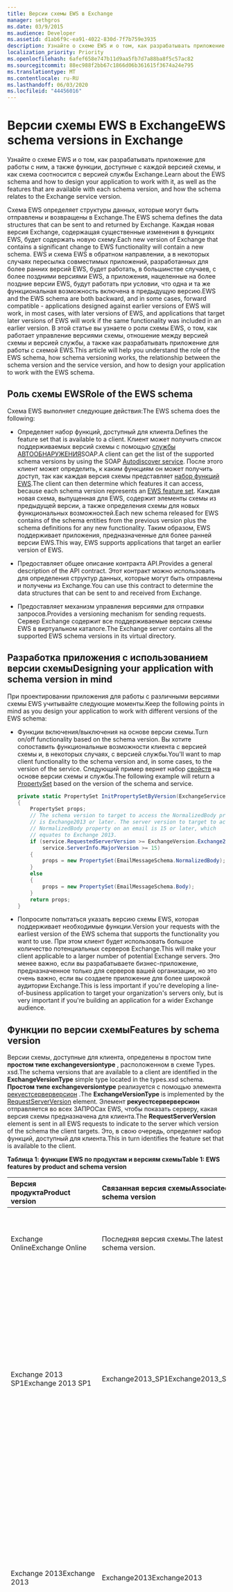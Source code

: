 ```yaml
---
title: Версии схемы EWS в Exchange
manager: sethgros
ms.date: 03/9/2015
ms.audience: Developer
ms.assetid: d1ab6f9c-ea91-4022-830d-7f7b759e3935
description: Узнайте о схеме EWS и о том, как разрабатывать приложение для работы с ним, а также функции, доступные с каждой версией схемы, и как схема соотносится с версией службы Exchange.
localization_priority: Priority
ms.openlocfilehash: 6afef658e747b11d9aa5fb7d7a88ba8f5c57ac82
ms.sourcegitcommit: 88ec988f2bb67c1866d06b361615f3674a24e795
ms.translationtype: MT
ms.contentlocale: ru-RU
ms.lasthandoff: 06/03/2020
ms.locfileid: "44456016"
---
```

# <a name="ews-schema-versions-in-exchange"></a><span data-ttu-id="050f0-103">Версии схемы EWS в Exchange</span><span class="sxs-lookup"><span data-stu-id="050f0-103">EWS schema versions in Exchange</span></span>

<span data-ttu-id="050f0-104">Узнайте о схеме EWS и о том, как разрабатывать приложение для работы с ним, а также функции, доступные с каждой версией схемы, и как схема соотносится с версией службы Exchange.</span><span class="sxs-lookup"><span data-stu-id="050f0-104">Learn about the EWS schema and how to design your application to work with it, as well as the features that are available with each schema version, and how the schema relates to the Exchange service version.</span></span>
  
<span data-ttu-id="050f0-105">Схема EWS определяет структуры данных, которые могут быть отправлены и возвращены в Exchange.</span><span class="sxs-lookup"><span data-stu-id="050f0-105">The EWS schema defines the data structures that can be sent to and returned by Exchange.</span></span> <span data-ttu-id="050f0-106">Каждая новая версия Exchange, содержащая существенные изменения в функциях EWS, будет содержать новую схему.</span><span class="sxs-lookup"><span data-stu-id="050f0-106">Each new version of Exchange that contains a significant change to EWS functionality will contain a new schema.</span></span> <span data-ttu-id="050f0-107">EWS и схема EWS в обратном направлении, а в некоторых случаях пересылка совместимых приложений, разработанных для более ранних версий EWS, будет работать, в большинстве случаев, с более поздними версиями EWS, а приложения, нацеленные на более поздние версии EWS, будут работать при условии, что одна и та же функциональная возможность включена в предыдущую версию.</span><span class="sxs-lookup"><span data-stu-id="050f0-107">EWS and the EWS schema are both backward, and in some cases, forward compatible - applications designed against earlier versions of EWS will work, in most cases, with later versions of EWS, and applications that target later versions of EWS will work if the same functionality was included in an earlier version.</span></span> <span data-ttu-id="050f0-108">В этой статье вы узнаете о роли схемы EWS, о том, как работает управление версиями схемы, отношение между версией схемы и версией службы, а также как разрабатывать приложение для работы с схемой EWS.</span><span class="sxs-lookup"><span data-stu-id="050f0-108">This article will help you understand the role of the EWS schema, how schema versioning works, the relationship between the schema version and the service version, and how to design your application to work with the EWS schema.</span></span> 
  
## <a name="role-of-the-ews-schema"></a><span data-ttu-id="050f0-109">Роль схемы EWS</span><span class="sxs-lookup"><span data-stu-id="050f0-109">Role of the EWS schema</span></span>

<span data-ttu-id="050f0-110">Схема EWS выполняет следующие действия:</span><span class="sxs-lookup"><span data-stu-id="050f0-110">The EWS schema does the following:</span></span>
  
- <span data-ttu-id="050f0-111">Определяет набор функций, доступный для клиента.</span><span class="sxs-lookup"><span data-stu-id="050f0-111">Defines the feature set that is available to a client.</span></span> <span data-ttu-id="050f0-112">Клиент может получить список поддерживаемых версий схемы с помощью [службы АВТООБНАРУЖЕНИЯ](autodiscover-for-exchange.md)SOAP.</span><span class="sxs-lookup"><span data-stu-id="050f0-112">A client can get the list of the supported schema versions by using the SOAP [Autodiscover service](autodiscover-for-exchange.md).</span></span> <span data-ttu-id="050f0-113">После этого клиент может определить, к каким функциям он может получить доступ, так как каждая версия схемы представляет [набор функций EWS](ews-schema-versions-in-exchange.md#bk_features).</span><span class="sxs-lookup"><span data-stu-id="050f0-113">The client can then determine which features it can access, because each schema version represents an [EWS feature set](ews-schema-versions-in-exchange.md#bk_features).</span></span> <span data-ttu-id="050f0-114">Каждая новая схема, выпущенная для EWS, содержит элементы схемы из предыдущей версии, а также определения схемы для новых функциональных возможностей.</span><span class="sxs-lookup"><span data-stu-id="050f0-114">Each new schema released for EWS contains of the schema entities from the previous version plus the schema definitions for any new functionality.</span></span> <span data-ttu-id="050f0-115">Таким образом, EWS поддерживает приложения, предназначенные для более ранней версии EWS.</span><span class="sxs-lookup"><span data-stu-id="050f0-115">This way, EWS supports applications that target an earlier version of EWS.</span></span>
    
- <span data-ttu-id="050f0-116">Предоставляет общее описание контракта API.</span><span class="sxs-lookup"><span data-stu-id="050f0-116">Provides a general description of the API contract.</span></span> <span data-ttu-id="050f0-117">Этот контракт можно использовать для определения структур данных, которые могут быть отправлены и получены из Exchange.</span><span class="sxs-lookup"><span data-stu-id="050f0-117">You can use this contract to determine the data structures that can be sent to and received from Exchange.</span></span>
    
- <span data-ttu-id="050f0-118">Предоставляет механизм управления версиями для отправки запросов.</span><span class="sxs-lookup"><span data-stu-id="050f0-118">Provides a versioning mechanism for sending requests.</span></span> <span data-ttu-id="050f0-119">Сервер Exchange содержит все поддерживаемые версии схемы EWS в виртуальном каталоге.</span><span class="sxs-lookup"><span data-stu-id="050f0-119">The Exchange server contains all the supported EWS schema versions in its virtual directory.</span></span> 
    
## <a name="designing-your-application-with-schema-version-in-mind"></a><span data-ttu-id="050f0-120">Разработка приложения с использованием версии схемы</span><span class="sxs-lookup"><span data-stu-id="050f0-120">Designing your application with schema version in mind</span></span>

<span data-ttu-id="050f0-121">При проектировании приложения для работы с различными версиями схемы EWS учитывайте следующие моменты.</span><span class="sxs-lookup"><span data-stu-id="050f0-121">Keep the following points in mind as you design your application to work with different versions of the EWS schema:</span></span>
  
- <span data-ttu-id="050f0-122">Функции включения/выключения на основе версии схемы.</span><span class="sxs-lookup"><span data-stu-id="050f0-122">Turn on/off functionality based on the schema version.</span></span> <span data-ttu-id="050f0-123">Вы хотите сопоставить функциональные возможности клиента с версией схемы и, в некоторых случаях, с версией службы.</span><span class="sxs-lookup"><span data-stu-id="050f0-123">You'll want to map client functionality to the schema version and, in some cases, to the version of the service.</span></span> <span data-ttu-id="050f0-124">Следующий пример вернет набор [свойств](https://msdn.microsoft.com/library/office/microsoft.exchange.webservices.data.propertyset%28v=exchg.80%29.aspx) на основе версии схемы и службы.</span><span class="sxs-lookup"><span data-stu-id="050f0-124">The following example will return a [PropertySet](https://msdn.microsoft.com/library/office/microsoft.exchange.webservices.data.propertyset%28v=exchg.80%29.aspx) based on the version of the schema and service.</span></span> 
    
  ```cs
  private static PropertySet InitPropertySetByVersion(ExchangeService service)
  {
      PropertySet props;
      // The schema version to target to access the NormalizedBody property 
      // is Exchange2013 or later. The server version to target to access the 
      // NormalizedBody property on an email is 15 or later, which 
      // equates to Exchange 2013.
      if (service.RequestedServerVersion >= ExchangeVersion.Exchange2013 &amp;&amp;
          service.ServerInfo.MajorVersion >= 15)
      {
          props = new PropertySet(EmailMessageSchema.NormalizedBody);
      }
      else
      {
          props = new PropertySet(EmailMessageSchema.Body);
      }
      return props;
  }
  ```

- <span data-ttu-id="050f0-125">Попросите попытаться указать версию схемы EWS, которая поддерживает необходимые функции.</span><span class="sxs-lookup"><span data-stu-id="050f0-125">Version your requests with the earliest version of the EWS schema that supports the functionality you want to use.</span></span> <span data-ttu-id="050f0-126">При этом клиент будет использовать большое количество потенциальных серверов Exchange.</span><span class="sxs-lookup"><span data-stu-id="050f0-126">This will make your client applicable to a larger number of potential Exchange servers.</span></span> <span data-ttu-id="050f0-127">Это менее важно, если вы разрабатываете бизнес-приложение, предназначенное только для серверов вашей организации, но это очень важно, если вы создаете приложение для более широкой аудитории Exchange.</span><span class="sxs-lookup"><span data-stu-id="050f0-127">This is less important if you're developing a line-of-business application to target your organization's servers only, but is very important if you're building an application for a wider Exchange audience.</span></span>
    
## <a name="features-by-schema-version"></a><span data-ttu-id="050f0-128">Функции по версии схемы</span><span class="sxs-lookup"><span data-stu-id="050f0-128">Features by schema version</span></span>
<span data-ttu-id="050f0-129"><a name="bk_features"> </a></span><span class="sxs-lookup"><span data-stu-id="050f0-129"><a name="bk_features"> </a></span></span>

<span data-ttu-id="050f0-130">Версии схемы, доступные для клиента, определены в простом типе **простом типе exchangeversiontype** , расположенном в схеме Types. xsd.</span><span class="sxs-lookup"><span data-stu-id="050f0-130">The schema versions that are available to a client are identified in the **ExchangeVersionType** simple type located in the types.xsd schema.</span></span> <span data-ttu-id="050f0-131">**Простом типе exchangeversiontype** реализуется с помощью элемента [рекуестсерверверсион](https://msdn.microsoft.com/library/af4032d5-42b3-463e-9d0a-8236d78e5b75%28Office.15%29.aspx) .</span><span class="sxs-lookup"><span data-stu-id="050f0-131">The **ExchangeVersionType** is implemented by the [RequestServerVersion](https://msdn.microsoft.com/library/af4032d5-42b3-463e-9d0a-8236d78e5b75%28Office.15%29.aspx) element.</span></span> <span data-ttu-id="050f0-132">Элемент **рекуестсерверверсион** отправляется во всех ЗАПРОСах EWS, чтобы показать серверу, какая версия схемы предназначена для клиента.</span><span class="sxs-lookup"><span data-stu-id="050f0-132">The **RequestServerVersion** element is sent in all EWS requests to indicate to the server which version of the schema the client targets.</span></span> <span data-ttu-id="050f0-133">Это, в свою очередь, определяет набор функций, доступный для клиента.</span><span class="sxs-lookup"><span data-stu-id="050f0-133">This in turn identifies the feature set that is available to the client.</span></span> 
  
<span data-ttu-id="050f0-134">**Таблица 1: функции EWS по продуктам и версиям схемы**</span><span class="sxs-lookup"><span data-stu-id="050f0-134">**Table 1: EWS features by product and schema version**</span></span>

|<span data-ttu-id="050f0-135">**Версия продукта**</span><span class="sxs-lookup"><span data-stu-id="050f0-135">**Product version**</span></span>|<span data-ttu-id="050f0-136">**Связанная версия схемы**</span><span class="sxs-lookup"><span data-stu-id="050f0-136">**Associated schema version**</span></span>|<span data-ttu-id="050f0-137">**Компоненты**</span><span class="sxs-lookup"><span data-stu-id="050f0-137">**Features**</span></span>|
|:-----|:-----|:-----|
|<span data-ttu-id="050f0-138">Exchange Online</span><span class="sxs-lookup"><span data-stu-id="050f0-138">Exchange Online</span></span>  |<span data-ttu-id="050f0-139">Последняя версия схемы.</span><span class="sxs-lookup"><span data-stu-id="050f0-139">The latest schema version.</span></span>  |<span data-ttu-id="050f0-140">Включает все компоненты в текущей версии Exchange, а также новые возможности, добавленные для клиентов Online.</span><span class="sxs-lookup"><span data-stu-id="050f0-140">Includes all the features in the current version of Exchange in addition to any new features that are added for online clients.</span></span> |
|<span data-ttu-id="050f0-141">Exchange 2013 SP1</span><span class="sxs-lookup"><span data-stu-id="050f0-141">Exchange 2013 SP1</span></span> |<span data-ttu-id="050f0-142">Exchange2013_SP1</span><span class="sxs-lookup"><span data-stu-id="050f0-142">Exchange2013_SP1</span></span> | <span data-ttu-id="050f0-143">Включает все функции Exchange 2013.</span><span class="sxs-lookup"><span data-stu-id="050f0-143">Includes all the features in Exchange 2013.</span></span><br/><br/><span data-ttu-id="050f0-144">Следующие функции были представлены в Exchange 2013 с пакетом обновления 1 (SP1):</span><span class="sxs-lookup"><span data-stu-id="050f0-144">The following features were introduced in Exchange 2013 SP1:</span></span> <ul><li>[<span data-ttu-id="050f0-145">Политика хранения почтовых ящиков</span><span class="sxs-lookup"><span data-stu-id="050f0-145">Mailbox hold policy</span></span>](https://msdn.microsoft.com/library/office/microsoft.exchange.webservices.data.exchangeservice.setholdonmailboxes%28v=exchg.80%29.aspx) </li><li> [<span data-ttu-id="050f0-146">Предложение нового времени</span><span class="sxs-lookup"><span data-stu-id="050f0-146">Propose new time</span></span>](how-to-propose-a-new-meeting-time-by-using-ews-in-exchange.md) </li><li>  <span data-ttu-id="050f0-147">Считывание обновлений уведомлений для [обновления](https://msdn.microsoft.com/library/office/dn600559%28v=exchg.80%29.aspx) и [удаления](https://msdn.microsoft.com/library/office/dn600557%28v=exchg.80%29.aspx) элементов</span><span class="sxs-lookup"><span data-stu-id="050f0-147">Read receipt updates for [updating](https://msdn.microsoft.com/library/office/dn600559%28v=exchg.80%29.aspx) and [deleting](https://msdn.microsoft.com/library/office/dn600557%28v=exchg.80%29.aspx) items</span></span>  </li><li> <span data-ttu-id="050f0-148">Обновление [информации IRM](https://msdn.microsoft.com/library/office/microsoft.exchange.webservices.data.conversation.hasirm%28v=exchg.80%29.aspx) для бесед</span><span class="sxs-lookup"><span data-stu-id="050f0-148">[IRM information](https://msdn.microsoft.com/library/office/microsoft.exchange.webservices.data.conversation.hasirm%28v=exchg.80%29.aspx) update for conversations</span></span>  </li></ul> |
|<span data-ttu-id="050f0-149">Exchange 2013</span><span class="sxs-lookup"><span data-stu-id="050f0-149">Exchange 2013</span></span>   |<span data-ttu-id="050f0-150">Exchange2013</span><span class="sxs-lookup"><span data-stu-id="050f0-150">Exchange2013</span></span>   | <span data-ttu-id="050f0-151">Включает все возможности, представленные в Exchange 2007 и Exchange 2010.</span><span class="sxs-lookup"><span data-stu-id="050f0-151">Includes all features introduced in Exchange 2007 and Exchange 2010.</span></span> <br/><br/><span data-ttu-id="050f0-152">Следующие функции были представлены в Exchange 2013:</span><span class="sxs-lookup"><span data-stu-id="050f0-152">The following features were introduced in Exchange 2013:</span></span><ul><li><span data-ttu-id="050f0-153">Архивация</span><span class="sxs-lookup"><span data-stu-id="050f0-153">Archiving</span></span>  </li><li>  <span data-ttu-id="050f0-154">Обнаружение электронных данных</span><span class="sxs-lookup"><span data-stu-id="050f0-154">eDiscovery</span></span>  </li><li>  <span data-ttu-id="050f0-155">Фиктивные пользователи</span><span class="sxs-lookup"><span data-stu-id="050f0-155">Personas</span></span>  </li><li>  <span data-ttu-id="050f0-156">Политики хранения</span><span class="sxs-lookup"><span data-stu-id="050f0-156">Retention policies</span></span>  </li><li>  <span data-ttu-id="050f0-157">Единое хранилище контактов</span><span class="sxs-lookup"><span data-stu-id="050f0-157">Unified Contact Store</span></span>  </li><li>  <span data-ttu-id="050f0-158">Фотографии пользователя</span><span class="sxs-lookup"><span data-stu-id="050f0-158">User photos</span></span>  </li></ul> |
|<span data-ttu-id="050f0-159">Exchange 2010 с пакетом обновления 2 (SP2)</span><span class="sxs-lookup"><span data-stu-id="050f0-159">Exchange 2010 SP2</span></span>   |<span data-ttu-id="050f0-160">Exchange2010_SP2</span><span class="sxs-lookup"><span data-stu-id="050f0-160">Exchange2010_SP2</span></span> | <span data-ttu-id="050f0-161">Включает все возможности, представленные в Exchange 2010 с пакетом обновления 1 (SP1).</span><span class="sxs-lookup"><span data-stu-id="050f0-161">Includes all the features introduced in Exchange 2010 SP1.</span></span> <br/><br/><span data-ttu-id="050f0-162">В Exchange 2010 с пакетом обновления 2 (SP2) были представлены следующие возможности:</span><span class="sxs-lookup"><span data-stu-id="050f0-162">The following features were introduced in Exchange 2010 SP2:</span></span><ul><li><span data-ttu-id="050f0-163">Получение истечения срока действия пароля</span><span class="sxs-lookup"><span data-stu-id="050f0-163">Get Password Expiration</span></span>  </li><li>  <span data-ttu-id="050f0-164">Точность значений даты и времени</span><span class="sxs-lookup"><span data-stu-id="050f0-164">DateTime precision</span></span>  </li><li>  <span data-ttu-id="050f0-165">Обновленные идентификаторы свойств контактов</span><span class="sxs-lookup"><span data-stu-id="050f0-165">Updated property identifiers for contacts</span></span>  </li><li>  <span data-ttu-id="050f0-166">Новые сценарии олицетворения</span><span class="sxs-lookup"><span data-stu-id="050f0-166">New impersonation scenarios</span></span>  </li></ul> |
|<span data-ttu-id="050f0-167">Exchange 2010 с пакетом обновления 1 (SP1)</span><span class="sxs-lookup"><span data-stu-id="050f0-167">Exchange 2010 SP1</span></span>  |<span data-ttu-id="050f0-168">Exchange2010_SP1</span><span class="sxs-lookup"><span data-stu-id="050f0-168">Exchange2010_SP1</span></span>   | <span data-ttu-id="050f0-169">Включает все функции, представленные в Exchange 2010.</span><span class="sxs-lookup"><span data-stu-id="050f0-169">Includes all the features introduced in Exchange 2010.</span></span> <br/><br/><span data-ttu-id="050f0-170">Следующие функции были представлены в Exchange 2010 с пакетом обновления 1 (SP1):</span><span class="sxs-lookup"><span data-stu-id="050f0-170">The following features were introduced in Exchange 2010 SP1:</span></span><ul><li><span data-ttu-id="050f0-171">Создание, получение и изменение правил для папки "Входящие"</span><span class="sxs-lookup"><span data-stu-id="050f0-171">Create, retrieve and modify Inbox rules</span></span>  </li><li>  <span data-ttu-id="050f0-172">Программный доступ к архивному почтовому ящику</span><span class="sxs-lookup"><span data-stu-id="050f0-172">Programmatic access to Archive Mailbox</span></span>  </li><li>  <span data-ttu-id="050f0-173">Действия с беседами</span><span class="sxs-lookup"><span data-stu-id="050f0-173">Conversations actions</span></span>  </li><li>  <span data-ttu-id="050f0-174">Просмотр уведомлений брандмауэра</span><span class="sxs-lookup"><span data-stu-id="050f0-174">Firewall traversing notifications</span></span>  </li><li>  <span data-ttu-id="050f0-175">Улучшенные функции администрирования</span><span class="sxs-lookup"><span data-stu-id="050f0-175">Improved administration features</span></span>  </li><li>  <span data-ttu-id="050f0-176">Улучшенная поддержка смешанных версий</span><span class="sxs-lookup"><span data-stu-id="050f0-176">Improved mixed version support</span></span>  </li><li>  <span data-ttu-id="050f0-177">Поддержка регулирования</span><span class="sxs-lookup"><span data-stu-id="050f0-177">Throttling protection support</span></span>  </li><li>  <span data-ttu-id="050f0-178">Управление доступом приложений к EWS</span><span class="sxs-lookup"><span data-stu-id="050f0-178">Control of application access to EWS</span></span>  </li><li>  <span data-ttu-id="050f0-179">Поддержка проверки подлинности сертификата клиента</span><span class="sxs-lookup"><span data-stu-id="050f0-179">Client certificate authentication support</span></span>  </li></ul> |
|<span data-ttu-id="050f0-180">Exchange 2010</span><span class="sxs-lookup"><span data-stu-id="050f0-180">Exchange 2010</span></span>  |<span data-ttu-id="050f0-181">Exchange2010</span><span class="sxs-lookup"><span data-stu-id="050f0-181">Exchange2010</span></span>   | <span data-ttu-id="050f0-182">Включает все возможности, представленные в Exchange 2007 с пакетом обновления 1.</span><span class="sxs-lookup"><span data-stu-id="050f0-182">Includes all features introduced in Exchange 2007 SP1.</span></span> <br/><br/><span data-ttu-id="050f0-183">Следующие функции были представлены в исходной версии Exchange 2010:</span><span class="sxs-lookup"><span data-stu-id="050f0-183">The following features were introduced in the initial release version of Exchange 2010:</span></span><ul><li><span data-ttu-id="050f0-184">Полный частный список рассылки</span><span class="sxs-lookup"><span data-stu-id="050f0-184">Full Private Distribution List</span></span>  </li><li>  <span data-ttu-id="050f0-185">Объекты конфигурации пользователя</span><span class="sxs-lookup"><span data-stu-id="050f0-185">User Configuration Objects</span></span>  </li><li>  <span data-ttu-id="050f0-186">Элементы, связанные с папками</span><span class="sxs-lookup"><span data-stu-id="050f0-186">Folder Associated Items</span></span>  </li><li>  <span data-ttu-id="050f0-187">Отслеживание сообщений</span><span class="sxs-lookup"><span data-stu-id="050f0-187">Message tracking</span></span>  </li><li>  <span data-ttu-id="050f0-188">Единая система обмена сообщениями</span><span class="sxs-lookup"><span data-stu-id="050f0-188">Unified Messaging</span></span>  </li><li>  <span data-ttu-id="050f0-189">Автообнаружение SOAP</span><span class="sxs-lookup"><span data-stu-id="050f0-189">SOAP Autodiscover</span></span>  </li><li>  <span data-ttu-id="050f0-190">Поддержка расширенного часового пояса</span><span class="sxs-lookup"><span data-stu-id="050f0-190">Enhanced Time Zone support</span></span>  </li><li>  <span data-ttu-id="050f0-191">Сведения о доступности ресурсов комнаты</span><span class="sxs-lookup"><span data-stu-id="050f0-191">Room resource availability information</span></span>  </li><li>  <span data-ttu-id="050f0-192">Индексированный поиск</span><span class="sxs-lookup"><span data-stu-id="050f0-192">Indexed search</span></span>  </li><li>  <span data-ttu-id="050f0-193">Доступ к корзине</span><span class="sxs-lookup"><span data-stu-id="050f0-193">Dumpster access</span></span>  </li><li>  <span data-ttu-id="050f0-194">Сведения о подсказках</span><span class="sxs-lookup"><span data-stu-id="050f0-194">MailTips information</span></span>  </li></ul> |
|<span data-ttu-id="050f0-195">Exchange 2007 SP1</span><span class="sxs-lookup"><span data-stu-id="050f0-195">Exchange 2007 SP1</span></span>   |<span data-ttu-id="050f0-196">Exchange2007_SP1</span><span class="sxs-lookup"><span data-stu-id="050f0-196">Exchange2007_SP1</span></span>  | <span data-ttu-id="050f0-197">Включает все функции, представленные в Exchange 2007.</span><span class="sxs-lookup"><span data-stu-id="050f0-197">Includes all the features introduced in Exchange 2007.</span></span> <br/><br/><span data-ttu-id="050f0-198">Следующие функции были представлены в Exchange 2007 с пакетом обновления 1 (SP1):</span><span class="sxs-lookup"><span data-stu-id="050f0-198">The following features were introduced in Exchange 2007 SP1:</span></span><ul><li><span data-ttu-id="050f0-199">Управление делегированием</span><span class="sxs-lookup"><span data-stu-id="050f0-199">Delegate management</span></span>  </li><li>  <span data-ttu-id="050f0-200">Разрешения для папок</span><span class="sxs-lookup"><span data-stu-id="050f0-200">Folder permissions</span></span>  </li><li>  <span data-ttu-id="050f0-201">Общедоступные папки</span><span class="sxs-lookup"><span data-stu-id="050f0-201">Public folders</span></span>  </li><li>  <span data-ttu-id="050f0-202">Размещение элементов</span><span class="sxs-lookup"><span data-stu-id="050f0-202">Post items</span></span>  </li><li>  <span data-ttu-id="050f0-203">Преобразование идентификатора</span><span class="sxs-lookup"><span data-stu-id="050f0-203">ID conversion</span></span>  </li></ul>|
|<span data-ttu-id="050f0-204">Exchange 2007</span><span class="sxs-lookup"><span data-stu-id="050f0-204">Exchange 2007</span></span>  |<span data-ttu-id="050f0-205">Exchange2007</span><span class="sxs-lookup"><span data-stu-id="050f0-205">Exchange2007</span></span> | <span data-ttu-id="050f0-206">Следующие функции были представлены в исходной версии Exchange 2007:</span><span class="sxs-lookup"><span data-stu-id="050f0-206">The following features were introduced in the initial release version of Exchange 2007:</span></span><ul><li><span data-ttu-id="050f0-207">Полный доступ к элементам, папкам и вложениям (создание, получение, обновление, удаление)</span><span class="sxs-lookup"><span data-stu-id="050f0-207">Full access to items, folders, and attachments (Create, Get, Update, Delete)</span></span>  </li><li>  <span data-ttu-id="050f0-208">Доступность</span><span class="sxs-lookup"><span data-stu-id="050f0-208">Availability</span></span>  </li><li>  <span data-ttu-id="050f0-209">Параметры "нет на месте"</span><span class="sxs-lookup"><span data-stu-id="050f0-209">Out of Office settings</span></span>  </li><li>  <span data-ttu-id="050f0-210">Уведомления</span><span class="sxs-lookup"><span data-stu-id="050f0-210">Notifications</span></span>  </li><li>  <span data-ttu-id="050f0-211">Синхронизация</span><span class="sxs-lookup"><span data-stu-id="050f0-211">Synchronization</span></span>  </li><li>  <span data-ttu-id="050f0-212">Разрешение имен</span><span class="sxs-lookup"><span data-stu-id="050f0-212">Name resolution</span></span>  </li><li>  <span data-ttu-id="050f0-213">Расширение списка рассылки (DL)</span><span class="sxs-lookup"><span data-stu-id="050f0-213">Distribution list (DL) expansion</span></span>  </li><li>  <span data-ttu-id="050f0-214">Поиск</span><span class="sxs-lookup"><span data-stu-id="050f0-214">Search</span></span>  </li></ul> |
   
## <a name="relationship-between-the-ews-schema-and-the-service-version"></a><span data-ttu-id="050f0-215">Связь между схемой EWS и версией службы</span><span class="sxs-lookup"><span data-stu-id="050f0-215">Relationship between the EWS schema and the service version</span></span>
<span data-ttu-id="050f0-216"><a name="bk_features"> </a></span><span class="sxs-lookup"><span data-stu-id="050f0-216"><a name="bk_features"> </a></span></span>

<span data-ttu-id="050f0-217">Версия схемы EWS связана с версией службы EWS, запущенной на сервере.</span><span class="sxs-lookup"><span data-stu-id="050f0-217">The EWS schema version is related to the version of the EWS service that the server is running.</span></span> <span data-ttu-id="050f0-218">Шаблон именования для схемы EWS связан с локальными версиями Exchange.</span><span class="sxs-lookup"><span data-stu-id="050f0-218">The naming pattern for the EWS schema is related to the on-premises versions of Exchange.</span></span> <span data-ttu-id="050f0-219">Например, в первоначальном выпуске Exchange 2013 используется версия службы 15.00.0516.032 и имя схемы **Exchange2013**.</span><span class="sxs-lookup"><span data-stu-id="050f0-219">For example, the initial release of Exchange 2013 has a service version of 15.00.0516.032 and the schema name **Exchange2013**.</span></span> <span data-ttu-id="050f0-220">Так как схема была обновлена для Exchange 2013, Exchange 2013 и Exchange Online с версией службы 15.00.0516.032 и более поздней версии имеют одинаковое имя версии для последней схемы.</span><span class="sxs-lookup"><span data-stu-id="050f0-220">Because the schema was updated for Exchange 2013, both Exchange 2013 and Exchange Online with a service version of 15.00.0516.032 and later have the same version name for the latest schema.</span></span> <span data-ttu-id="050f0-221">В более ранних версиях Exchange схема EWS не была обновлена с помощью накопительных обновлений (ранее именуемых сверткой).</span><span class="sxs-lookup"><span data-stu-id="050f0-221">In earlier versions of Exchange, the EWS schema was not updated with cumulative updates (formerly called rollups).</span></span> <span data-ttu-id="050f0-222">Но поскольку Exchange обновляется чаще всего для поддержки Exchange Online, накопительные обновления теперь содержат обновления схемы для EWS.</span><span class="sxs-lookup"><span data-stu-id="050f0-222">But because Exchange is updated more frequently to support Exchange Online, cumulative updates now contain schema updates for EWS.</span></span> <span data-ttu-id="050f0-223">Имена файлов схемы и название связанной версии схемы обновляются только с помощью пакетов обновления или основных выпусков локального сервера Exchange.</span><span class="sxs-lookup"><span data-stu-id="050f0-223">The schema file names, and the associated schema version name, are only updated with service packs or major releases of Exchange on-premises.</span></span>
  
<span data-ttu-id="050f0-224">Несмотря на то, что схема EWS определяет контракт, в некоторых сценариях клиент может определить, как он должен взаимодействовать с этой службой.</span><span class="sxs-lookup"><span data-stu-id="050f0-224">While the EWS schema defines the contract, in some scenarios, the service version is the only way for a client to determine how it is supposed to interact with the service.</span></span> <span data-ttu-id="050f0-225">Изменения поведения служб, не отраженные в схеме, могут быть определены только версией службы, возвращенной во всех ответах EWS.</span><span class="sxs-lookup"><span data-stu-id="050f0-225">Service behavior changes that aren't reflected in the schema can only be determined by the service version returned in all EWS responses.</span></span> <span data-ttu-id="050f0-226">Например, когда [общедоступные папки](public-folder-access-with-ews-in-exchange.md) были переработаны в Exchange 2013, операции, которые используются для перемещения и копирования общедоступных папок, изменились.</span><span class="sxs-lookup"><span data-stu-id="050f0-226">For example, when [public folders](public-folder-access-with-ews-in-exchange.md) were redesigned in Exchange 2013, the operations that are used to move and copy public folders changed.</span></span> <span data-ttu-id="050f0-227">Если вы разработали клиент для копирования общедоступных папок в Exchange 2010, вам потребуется обновить его, чтобы использовать различные операции, чтобы получить такой же результат в Exchange 2013.</span><span class="sxs-lookup"><span data-stu-id="050f0-227">If you designed a client to copy public folders in Exchange 2010, you would need to update it to use different operations to get the same result in Exchange 2013.</span></span> 
  
## <a name="how-the-ews-schema-is-updated"></a><span data-ttu-id="050f0-228">Как обновляется схема EWS</span><span class="sxs-lookup"><span data-stu-id="050f0-228">How the EWS schema is updated</span></span>
<span data-ttu-id="050f0-229"><a name="bk_features"> </a></span><span class="sxs-lookup"><span data-stu-id="050f0-229"><a name="bk_features"> </a></span></span>

<span data-ttu-id="050f0-230">Серверы Exchange с версиями Exchange, начиная с Exchange 2007, включают схему EWS в виртуальный каталог, на котором размещается служба EWS.</span><span class="sxs-lookup"><span data-stu-id="050f0-230">Exchange servers running versions of Exchange starting with Exchange 2007 include the EWS schema in the virtual directory that hosts the EWS service.</span></span> <span data-ttu-id="050f0-231">Текущая версия схемы всегда представлена файлами Types. xsd и messages. xsd.</span><span class="sxs-lookup"><span data-stu-id="050f0-231">The current schema version is always represented by the types.xsd and messages.xsd files.</span></span> <span data-ttu-id="050f0-232">На рисунке 1 показано, как разветвление схемы messages. XSD при разработке новой версии схемы.</span><span class="sxs-lookup"><span data-stu-id="050f0-232">Figure 1 shows how the messages.xsd schema is forked when a new version of the schema is developed.</span></span> <span data-ttu-id="050f0-233">Перед добавлением новых функций копия исходных сообщений. XSD-схема включается и переименована, чтобы представить предыдущую версию схемы.</span><span class="sxs-lookup"><span data-stu-id="050f0-233">Before new functionality is added, a copy of the original messages.xsd schema is included and renamed to represent the previous version of the schema.</span></span> <span data-ttu-id="050f0-234">Затем файл messages. xsd обновляется с описанием службы для новой версии.</span><span class="sxs-lookup"><span data-stu-id="050f0-234">The messages.xsd file is then updated with the service description for the new version.</span></span>
  
<span data-ttu-id="050f0-235">**Рис. 1. Как обновляется схема EWS**</span><span class="sxs-lookup"><span data-stu-id="050f0-235">**Figure 1. How the EWS schema is updated**</span></span>

![Рисунок, на котором показано, как обновляется схема EWS. Последняя версия схемы раздвоена и переименована, чтобы представлять предыдущую версию, а последнее имя файла представляет текущую версию.](media/Ex15_EWS_Schema_Update1.png)
  
<span data-ttu-id="050f0-238">Перед обновлением схемы EWS для новой версии Текущая версия схемы разделяется и переименовывается с использованием следующего соглашения:</span><span class="sxs-lookup"><span data-stu-id="050f0-238">Before the EWS schema is updated for a new version, the current version of the schema is forked and renamed using the following convention:</span></span>
  
`<schemaname>-<majorserverversion><servicepack>.xsd`
  
<span data-ttu-id="050f0-239">Затем исходное имя файла представляет последнюю схему.</span><span class="sxs-lookup"><span data-stu-id="050f0-239">The original file name then represents the latest schema.</span></span> <span data-ttu-id="050f0-240">Все новые функции добавляются в последнюю схему, за исключением обновлений и исправлений более ранних версий схемы.</span><span class="sxs-lookup"><span data-stu-id="050f0-240">All new features are added to the latest schema, with the exception of updates and fixes to the earlier versions of the schema.</span></span> 
  
## <a name="see-also"></a><span data-ttu-id="050f0-241">См. также</span><span class="sxs-lookup"><span data-stu-id="050f0-241">See also</span></span>

- [<span data-ttu-id="050f0-242">Версии схемы EWS в Exchange</span><span class="sxs-lookup"><span data-stu-id="050f0-242">EWS schema versions in Exchange</span></span>](ews-schema-versions-in-exchange.md) 
- [<span data-ttu-id="050f0-243">Автообнаружение в Exchange</span><span class="sxs-lookup"><span data-stu-id="050f0-243">Autodiscover for Exchange</span></span>](autodiscover-for-exchange.md) 
- [<span data-ttu-id="050f0-244">Разработка клиентов веб-служб для Exchange</span><span class="sxs-lookup"><span data-stu-id="050f0-244">Develop web service clients for Exchange</span></span>](develop-web-service-clients-for-exchange.md)
    

